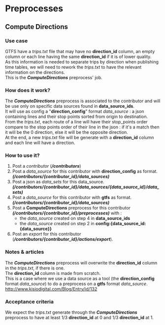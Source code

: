 # Preprocesses

## Compute Directions

### Use case  
GTFS have a *trips.txt* file that may have no **direction_id** column, an empty column or each line having the same **direction_id** if it is of lower quality.  
As this information is needed to separate trips by direction when publishing time tables, we will need to rework the *trips.txt* to have the relevant information on the directions.  
This is the ***ComputeDirections*** preprocess' job.  

### How does it work?
The ***ComputeDirections*** preprocess is associated to the contributor and will be use only on specific data sources found in **data_source_ids**.  
It will use as config a "**direction_config**" format *data_source* : a json containing lines and their stop points sorted from origin to destination.  
From the *trips.txt*, each route of a line will have their stop_points order compare to the stop points order of their line in the json : if it's a match then it will be the 0 direction, else it will be the opposite direction.   
At the end, a new *trips.txt* file will be generate with a **direction_id** column and each line will have a direction.  

### How to use it?
1. Post a *contributor* (***/contributors***)
2. Post a *data_source* for this contributor with **direction_config** as format. ***(/contributors/{contributor_id}/data_sources)***
3. Post a json as *data_sets* for this data_source.  ***(/contributors/{contributor_id}/data_sources/{data_source_id}/data_sets)***
4. Post a *data_source* for this contributor with **gtfs** as format. ***(/contributors/{contributor_id}/data_sources)***
5. Post a **ComputeDirections** preprocess for this contributor ***(/contributors/{contributor_id}/preprocesses)*** with :
    * the *data_source* created on step 4 in **data_source_ids**
    * the *data_source* created on step 2 in **config:{data_source_id:{data_source}}**
6. Post an *export* for this contributor (***/contributors/{contributor_id}/actions/export***).

### Notes & articles
The ***ComputeDirections*** preprocess will overwrite the **direction_id** column in the *trips.txt*, if there is one.  
The **direction_id** column is made from scratch.  
This is a case where we use a data source as a tool (the **direction_config** format *data_source*) to do a preprocess on a **gtfs** format *data_source*.  
http://www.kisiodigital.com/Blog/Entry/id/132  

### Acceptance criteria
We expect the *trips.txt* generate through the ***ComputeDirections*** preprocess to have at least 1/3 **direction_id** at 0 and 1/3 **direction_id** at 1.  




